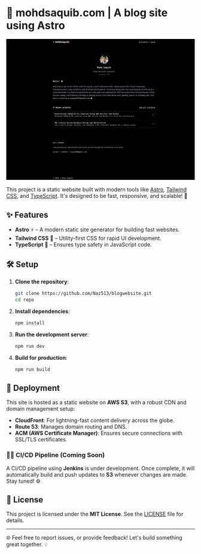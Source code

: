 # 🌟 mohdsaquib.com | A blog site using Astro

![FrontEnd of the Website](./public/newSite.png)

This project is a static website built with modern tools like [Astro](https://astro.build/), [Tailwind CSS](https://tailwindcss.com/), and [TypeScript](https://www.typescriptlang.org/). It's designed to be fast, responsive, and scalable! 🚀

## ✨ Features

- **Astro** ⚡️ – A modern static site generator for building fast websites.
- **Tailwind CSS** 🎨 – Utility-first CSS for rapid UI development.
- **TypeScript** 🔐 – Ensures type safety in JavaScript code.

## 🛠 Setup

1. **Clone the repository**:

    ```bash
    git clone https://github.com/Naz513/blogwebsite.git
    cd repo
    ```

2. **Install dependencies**:

    ```bash
    npm install
    ```

3. **Run the development server**:

    ```bash
    npm run dev
    ```

4. **Build for production**:

    ```bash
    npm run build
    ```

## 🚀 Deployment

This site is hosted as a static website on **AWS S3**, with a robust CDN and domain management setup:

- **CloudFront**: For lightning-fast content delivery across the globe.
- **Route 53**: Manages domain routing and DNS.
- **ACM (AWS Certificate Manager)**: Ensures secure connections with SSL/TLS certificates.

### 🧑‍💻 CI/CD Pipeline (Coming Soon)

A CI/CD pipeline using **Jenkins** is under development. Once complete, it will automatically build and push updates to **S3** whenever changes are made. Stay tuned! ⚙️

## 📝 License

This project is licensed under the **MIT License**. See the [LICENSE](LICENSE) file for details.

---

🌐 Feel free to report issues, or provide feedback! Let's build something great together. 💡
